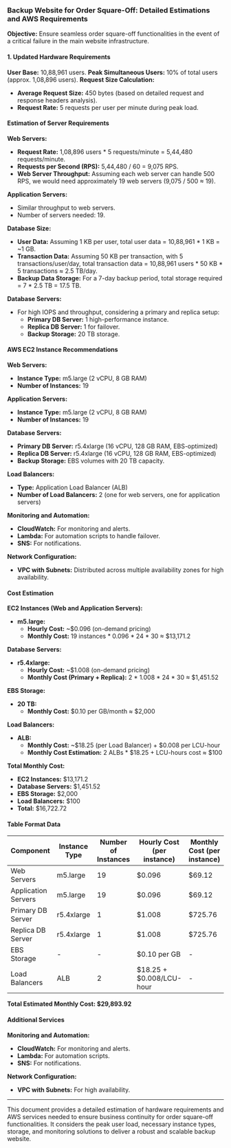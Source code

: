 ### Backup Website for Order Square-Off: Detailed Estimations and AWS Requirements

**Objective:** Ensure seamless order square-off functionalities in the event of a critical failure in the main website infrastructure.

#### 1. Updated Hardware Requirements

**User Base:** 10,88,961 users.
**Peak Simultaneous Users:** 10% of total users (approx. 1,08,896 users).
**Request Size Calculation:**
- **Average Request Size:** 450 bytes (based on detailed request and response headers analysis).
- **Request Rate:** 5 requests per user per minute during peak load.

#### Estimation of Server Requirements

**Web Servers:**
- **Request Rate:** 1,08,896 users * 5 requests/minute = 5,44,480 requests/minute.
- **Requests per Second (RPS):** 5,44,480 / 60 = 9,075 RPS.
- **Web Server Throughput:** Assuming each web server can handle 500 RPS, we would need approximately 19 web servers (9,075 / 500 ≈ 19).

**Application Servers:**
- Similar throughput to web servers.
- Number of servers needed: 19.

**Database Size:**
- **User Data:** Assuming 1 KB per user, total user data = 10,88,961 * 1 KB = ~1 GB.
- **Transaction Data:** Assuming 50 KB per transaction, with 5 transactions/user/day, total transaction data = 10,88,961 users * 50 KB * 5 transactions ≈ 2.5 TB/day.
- **Backup Data Storage:** For a 7-day backup period, total storage required = 7 * 2.5 TB = 17.5 TB.

**Database Servers:**
- For high IOPS and throughput, considering a primary and replica setup:
  - **Primary DB Server:** 1 high-performance instance.
  - **Replica DB Server:** 1 for failover.
  - **Backup Storage:** 20 TB storage.

#### AWS EC2 Instance Recommendations

**Web Servers:**
- **Instance Type:** m5.large (2 vCPU, 8 GB RAM)
- **Number of Instances:** 19

**Application Servers:**
- **Instance Type:** m5.large (2 vCPU, 8 GB RAM)
- **Number of Instances:** 19

**Database Servers:**
- **Primary DB Server:** r5.4xlarge (16 vCPU, 128 GB RAM, EBS-optimized)
- **Replica DB Server:** r5.4xlarge (16 vCPU, 128 GB RAM, EBS-optimized)
- **Backup Storage:** EBS volumes with 20 TB capacity.

**Load Balancers:**
- **Type:** Application Load Balancer (ALB)
- **Number of Load Balancers:** 2 (one for web servers, one for application servers)

**Monitoring and Automation:**
- **CloudWatch:** For monitoring and alerts.
- **Lambda:** For automation scripts to handle failover.
- **SNS:** For notifications.

**Network Configuration:**
- **VPC with Subnets:** Distributed across multiple availability zones for high availability.

#### Cost Estimation

**EC2 Instances (Web and Application Servers):**
- **m5.large:** 
  - **Hourly Cost:** ~$0.096 (on-demand pricing)
  - **Monthly Cost:** 19 instances * 0.096 * 24 * 30 ≈ $13,171.2

**Database Servers:**
- **r5.4xlarge:** 
  - **Hourly Cost:** ~$1.008 (on-demand pricing)
  - **Monthly Cost (Primary + Replica):** 2 * 1.008 * 24 * 30 ≈ $1,451.52

**EBS Storage:**
- **20 TB:** 
  - **Monthly Cost:** $0.10 per GB/month ≈ $2,000

**Load Balancers:**
- **ALB:** 
  - **Monthly Cost:** ~$18.25 (per Load Balancer) + $0.008 per LCU-hour
  - **Monthly Cost Estimation:** 2 ALBs * $18.25 + LCU-hours cost ≈ $100

**Total Monthly Cost:**
- **EC2 Instances:** $13,171.2
- **Database Servers:** $1,451.52
- **EBS Storage:** $2,000
- **Load Balancers:** $100
- **Total:** $16,722.72

#### Table Format Data

| Component            | Instance Type       | Number of Instances | Hourly Cost (per instance) | Monthly Cost (per instance) | Total Monthly Cost |
|----------------------|---------------------|---------------------|----------------------------|-----------------------------|--------------------|
| Web Servers          | m5.large            | 19                  | $0.096                     | $69.12                      | $13,171.20         |
| Application Servers  | m5.large            | 19                  | $0.096                     | $69.12                      | $13,171.20         |
| Primary DB Server    | r5.4xlarge          | 1                   | $1.008                     | $725.76                     | $725.76            |
| Replica DB Server    | r5.4xlarge          | 1                   | $1.008                     | $725.76                     | $725.76            |
| EBS Storage          | -                   | -                   | $0.10 per GB               | -                           | $2,000.00          |
| Load Balancers       | ALB                 | 2                   | $18.25 + $0.008/LCU-hour   | -                           | $100.00            |

**Total Estimated Monthly Cost: $29,893.92**

#### Additional Services

**Monitoring and Automation:**
- **CloudWatch:** For monitoring and alerts.
- **Lambda:** For automation scripts.
- **SNS:** For notifications.

**Network Configuration:**
- **VPC with Subnets:** For high availability.

---

This document provides a detailed estimation of hardware requirements and AWS services needed to ensure business continuity for order square-off functionalities. It considers the peak user load, necessary instance types, storage, and monitoring solutions to deliver a robust and scalable backup website.
